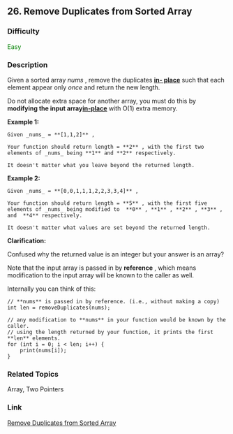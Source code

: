 ## 26. Remove Duplicates from Sorted Array
### Difficulty

 <font color=green>Easy</font>

### Description

Given a sorted array _nums_ , remove the duplicates [**in-
place**](https://en.wikipedia.org/wiki/In-place_algorithm) such that each
element appear only _once_ and return the new length.

Do not allocate extra space for another array, you must do this by **modifying
the input array[in-place](https://en.wikipedia.org/wiki/In-place_algorithm)**
with O(1) extra memory.

**Example 1:**
            Given _nums_ = **[1,1,2]** ,        Your function should return length = **2** , with the first two elements of _nums_ being **1** and **2** respectively.        It doesn't matter what you leave beyond the returned length.

**Example 2:**
            Given _nums_ = **[0,0,1,1,1,2,2,3,3,4]** ,        Your function should return length = **5** , with the first five elements of _nums_ being modified to  **0** , **1** , **2** , **3** , and  **4** respectively.        It doesn't matter what values are set beyond the returned length.    

**Clarification:**

Confused why the returned value is an integer but your answer is an array?

Note that the input array is passed in by **reference** , which means
modification to the input array will be known to the caller as well.

Internally you can think of this:
            // **nums** is passed in by reference. (i.e., without making a copy)    int len = removeDuplicates(nums);        // any modification to **nums** in your function would be known by the caller.    // using the length returned by your function, it prints the first **len** elements.    for (int i = 0; i < len; i++) {        print(nums[i]);    }


### Related Topics

Array, Two Pointers


### Link
[Remove Duplicates from Sorted Array](https://leetcode.com/problems/remove-duplicates-from-sorted-array)
